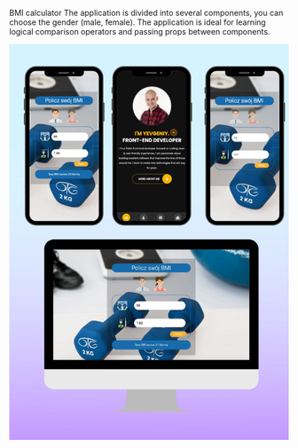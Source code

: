 BMI calculator
The application is divided into several components, you can choose the gender (male, female). The application is ideal for learning logical comparison operators and passing props between components.

<img src='/public/img/bmipage.jpg'/>
